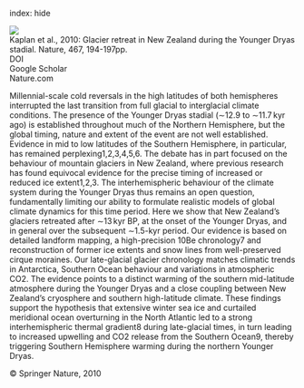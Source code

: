 index: hide

<div class="Citation">
    <div class="Citation-thumb CitationThumb-linked"  data-href="https://doi.org/10.1038/nature09313">
      <img src="https://static.claimspace.cloud/climate-study-static/refs/thumbs/5/Kaplan_et_al_2010-thumb.png" />
    </div>

  <div class="Citation-body">
    <div class="Citation-text">Kaplan et al., 2010: Glacier retreat in New Zealand during the Younger Dryas stadial. <span class="Article-journal">Nature, </span><span class="Article-volume">467, </span>194-197pp.</div>
    <div class="Citation-links">
      <div class="CitationLink" data-href="https://doi.org/10.1038/nature09313">
        <div class="CitationLink-icon CitationLink-Doi"></div>
        <div class="CitationLink-text">DOI</div>
      </div>
      <div class="CitationLink" data-href="https://scholar.google.com/scholar?q=10.1038/nature09313">
        <div class="CitationLink-icon CitationLink-Scholar"></div>
        <div class="CitationLink-text">Google Scholar</div>
      </div>
      <div class="CitationLink" data-href="http://www.nature.com/nature/journal/v467/n7312/abs/nature09313.html#supplementary-information">
        <div class="CitationLink-icon CitationLink-Publisher"></div>
        <div class="CitationLink-text">Nature.com</div>
      </div>
    </div>
  </div>
</div>

Millennial-scale cold reversals in the high latitudes of both hemispheres interrupted the last transition from full glacial to interglacial climate conditions. The presence of the Younger Dryas stadial (∼12.9 to ∼11.7 kyr ago) is established throughout much of the Northern Hemisphere, but the global timing, nature and extent of the event are not well established. Evidence in mid to low latitudes of the Southern Hemisphere, in particular, has remained perplexing1,2,3,4,5,6. The debate has in part focused on the behaviour of mountain glaciers in New Zealand, where previous research has found equivocal evidence for the precise timing of increased or reduced ice extent1,2,3. The interhemispheric behaviour of the climate system during the Younger Dryas thus remains an open question, fundamentally limiting our ability to formulate realistic models of global climate dynamics for this time period. Here we show that New Zealand’s glaciers retreated after ∼13 kyr BP, at the onset of the Younger Dryas, and in general over the subsequent ∼1.5-kyr period. Our evidence is based on detailed landform mapping, a high-precision 10Be chronology7 and reconstruction of former ice extents and snow lines from well-preserved cirque moraines. Our late-glacial glacier chronology matches climatic trends in Antarctica, Southern Ocean behaviour and variations in atmospheric CO2. The evidence points to a distinct warming of the southern mid-latitude atmosphere during the Younger Dryas and a close coupling between New Zealand’s cryosphere and southern high-latitude climate. These findings support the hypothesis that extensive winter sea ice and curtailed meridional ocean overturning in the North Atlantic led to a strong interhemispheric thermal gradient8 during late-glacial times, in turn leading to increased upwelling and CO2 release from the Southern Ocean9, thereby triggering Southern Hemisphere warming during the northern Younger Dryas.

<div class="Citation-copy">
&copy; Springer Nature, 2010
</div>